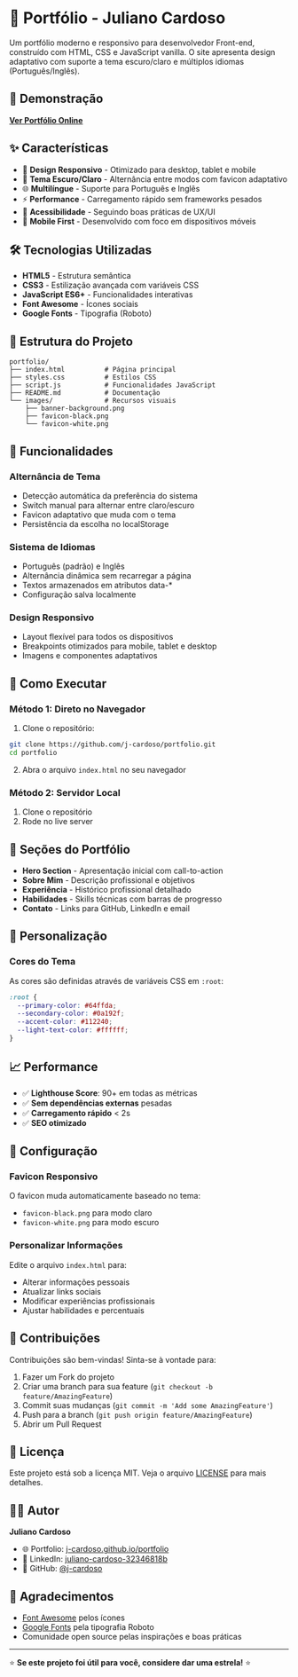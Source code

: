 # 🌟 Portfólio - Juliano Cardoso

Um portfólio moderno e responsivo para desenvolvedor Front-end, construído com HTML, CSS e JavaScript vanilla. O site apresenta design adaptativo com suporte a tema escuro/claro e múltiplos idiomas (Português/Inglês).

## 🚀 Demonstração

**[Ver Portfólio Online](https://juca.engineer)**

## ✨ Características

- 🎨 **Design Responsivo** - Otimizado para desktop, tablet e mobile
- 🌙 **Tema Escuro/Claro** - Alternância entre modos com favicon adaptativo
- 🌐 **Multilíngue** - Suporte para Português e Inglês
- ⚡ **Performance** - Carregamento rápido sem frameworks pesados
- 🎯 **Acessibilidade** - Seguindo boas práticas de UX/UI
- 📱 **Mobile First** - Desenvolvido com foco em dispositivos móveis

## 🛠️ Tecnologias Utilizadas

- **HTML5** - Estrutura semântica
- **CSS3** - Estilização avançada com variáveis CSS
- **JavaScript ES6+** - Funcionalidades interativas
- **Font Awesome** - Ícones sociais
- **Google Fonts** - Tipografia (Roboto)

## 📂 Estrutura do Projeto

```
portfolio/
├── index.html          # Página principal
├── styles.css          # Estilos CSS
├── script.js           # Funcionalidades JavaScript
├── README.md           # Documentação
└── images/             # Recursos visuais
    ├── banner-background.png
    ├── favicon-black.png
    └── favicon-white.png
```

## 🎯 Funcionalidades

### Alternância de Tema

- Detecção automática da preferência do sistema
- Switch manual para alternar entre claro/escuro
- Favicon adaptativo que muda com o tema
- Persistência da escolha no localStorage

### Sistema de Idiomas

- Português (padrão) e Inglês
- Alternância dinâmica sem recarregar a página
- Textos armazenados em atributos data-\*
- Configuração salva localmente

### Design Responsivo

- Layout flexível para todos os dispositivos
- Breakpoints otimizados para mobile, tablet e desktop
- Imagens e componentes adaptativos

## 🚀 Como Executar

### Método 1: Direto no Navegador

1. Clone o repositório:

```bash
git clone https://github.com/j-cardoso/portfolio.git
cd portfolio
```

2. Abra o arquivo `index.html` no seu navegador

### Método 2: Servidor Local

1. Clone o repositório
2. Rode no live server

## 📱 Seções do Portfólio

- **Hero Section** - Apresentação inicial com call-to-action
- **Sobre Mim** - Descrição profissional e objetivos
- **Experiência** - Histórico profissional detalhado
- **Habilidades** - Skills técnicas com barras de progresso
- **Contato** - Links para GitHub, LinkedIn e email

## 🎨 Personalização

### Cores do Tema

As cores são definidas através de variáveis CSS em `:root`:

```css
:root {
  --primary-color: #64ffda;
  --secondary-color: #0a192f;
  --accent-color: #112240;
  --light-text-color: #ffffff;
}
```

## 📈 Performance

- ✅ **Lighthouse Score**: 90+ em todas as métricas
- ✅ **Sem dependências externas** pesadas
- ✅ **Carregamento rápido** < 2s
- ✅ **SEO otimizado**

## 🔧 Configuração

### Favicon Responsivo

O favicon muda automaticamente baseado no tema:

- `favicon-black.png` para modo claro
- `favicon-white.png` para modo escuro

### Personalizar Informações

Edite o arquivo `index.html` para:

- Alterar informações pessoais
- Atualizar links sociais
- Modificar experiências profissionais
- Ajustar habilidades e percentuais

## 🤝 Contribuições

Contribuições são bem-vindas! Sinta-se à vontade para:

1. Fazer um Fork do projeto
2. Criar uma branch para sua feature (`git checkout -b feature/AmazingFeature`)
3. Commit suas mudanças (`git commit -m 'Add some AmazingFeature'`)
4. Push para a branch (`git push origin feature/AmazingFeature`)
5. Abrir um Pull Request

## 📄 Licença

Este projeto está sob a licença MIT. Veja o arquivo [LICENSE](LICENSE) para mais detalhes.

## 👨‍💻 Autor

**Juliano Cardoso**

- 🌐 Portfolio: [j-cardoso.github.io/portfolio](https://j-cardoso.github.io/portfolio)
- 💼 LinkedIn: [juliano-cardoso-32346818b](https://www.linkedin.com/in/juliano-cardoso-32346818b/)
- 🐙 GitHub: [@j-cardoso](https://github.com/j-cardoso)

## 🙏 Agradecimentos

- [Font Awesome](https://fontawesome.com/) pelos ícones
- [Google Fonts](https://fonts.google.com/) pela tipografia Roboto
- Comunidade open source pelas inspirações e boas práticas

---

⭐ **Se este projeto foi útil para você, considere dar uma estrela!** ⭐

